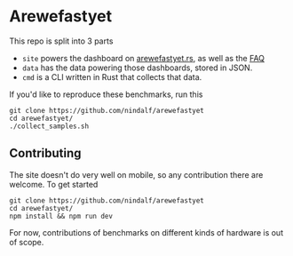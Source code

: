# Arewefastyet

This repo is split into 3 parts

- `site` powers the dashboard on [arewefastyet.rs](https://arewefastyet.rs/), as well as the [FAQ](https://arewefastyet.rs/faq/)
- `data` has the data powering those dashboards, stored in JSON.
- `cmd` is a CLI written in Rust that collects that data.

If you'd like to reproduce these benchmarks, run this

```
git clone https://github.com/nindalf/arewefastyet
cd arewefastyet/
./collect_samples.sh
```

## Contributing

The site doesn't do very well on mobile, so any contribution there are welcome. To get started

```
git clone https://github.com/nindalf/arewefastyet
cd arewefastyet/
npm install && npm run dev
```

For now, contributions of benchmarks on different kinds of hardware is out of scope. 

